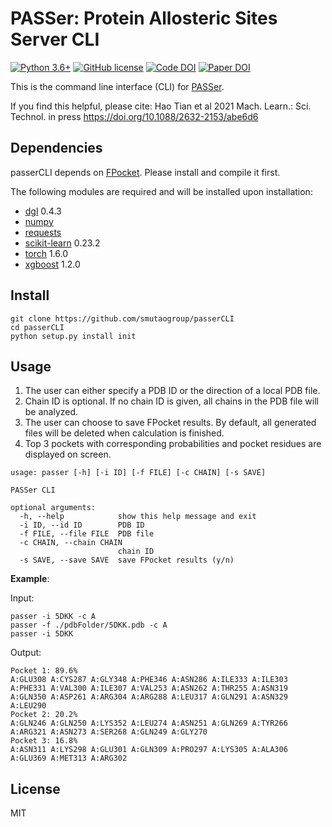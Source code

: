 # PASSer: Protein Allosteric Sites Server CLI

[![Python 3.6+](https://img.shields.io/badge/python-3.6+-blue.svg)](https://www.python.org/downloads/release/python-360/) [![GitHub license](https://img.shields.io/github/license/Naereen/StrapDown.js.svg)](https://github.com/Naereen/StrapDown.js/blob/master/LICENSE) [![Code DOI](https://zenodo.org/badge/DOI/10.5281/zenodo.4154958.svg)](https://doi.org/10.5281/zenodo.4154958) [![Paper DOI](https://zenodo.org/badge/DOI/10.5281/zenodo.4154958.svg)](https://doi.org/10.1088/2632-2153/abe6d6)


This is the command line interface (CLI) for [PASSer](https://passer.smu.edu). 

If you find this helpful, please cite: Hao Tian et al 2021 Mach. Learn.: Sci. Technol. in press https://doi.org/10.1088/2632-2153/abe6d6 

## Dependencies

passerCLI depends on [FPocket](https://github.com/Discngine/fpocket). Please install and compile it first. 

The following modules are required and will be installed upon installation:

-   [dgl](https://github.com/dmlc/dgl) 0.4.3
-   [numpy](https://github.com/numpy/numpy)
-   [requests](https://github.com/psf/requests)
-   [scikit-learn](https://github.com/scikit-learn/scikit-learn) 0.23.2
-   [torch](https://github.com/pytorch/pytorch) 1.6.0
-   [xgboost](https://github.com/dmlc/xgboost) 1.2.0

## Install

```
git clone https://github.com/smutaogroup/passerCLI
cd passerCLI
python setup.py install init
```

## Usage

1. The user can either specify a PDB ID or the direction of a local PDB file. 
2. Chain ID is optional. If no chain ID is given, all chains in the PDB file will be analyzed. 
3. The user can choose to save FPocket results. By default, all generated files will be deleted when calculation is finished. 
4. Top 3 pockets with corresponding probabilities and pocket residues are displayed on screen. 

```
usage: passer [-h] [-i ID] [-f FILE] [-c CHAIN] [-s SAVE]

PASSer CLI

optional arguments:
  -h, --help            show this help message and exit
  -i ID, --id ID        PDB ID
  -f FILE, --file FILE  PDB file
  -c CHAIN, --chain CHAIN
                        chain ID
  -s SAVE, --save SAVE  save FPocket results (y/n)
```

**Example**:

Input:

```
passer -i 5DKK -c A
passer -f ./pdbFolder/5DKK.pdb -c A
passer -i 5DKK
```

Output:

```
Pocket 1: 89.6%
A:GLU308 A:CYS287 A:GLY348 A:PHE346 A:ASN286 A:ILE333 A:ILE303 A:PHE331 A:VAL300 A:ILE307 A:VAL253 A:ASN262 A:THR255 A:ASN319 A:GLN350 A:ASP261 A:ARG304 A:ARG288 A:LEU317 A:GLN291 A:ASN329 A:LEU290
Pocket 2: 20.2%
A:GLN246 A:GLN250 A:LYS352 A:LEU274 A:ASN251 A:GLN269 A:TYR266 A:ARG321 A:ASN273 A:SER268 A:GLN249 A:GLY270
Pocket 3: 16.8%
A:ASN311 A:LYS298 A:GLU301 A:GLN309 A:PRO297 A:LYS305 A:ALA306 A:GLU369 A:MET313 A:ARG302
```

## License

MIT

